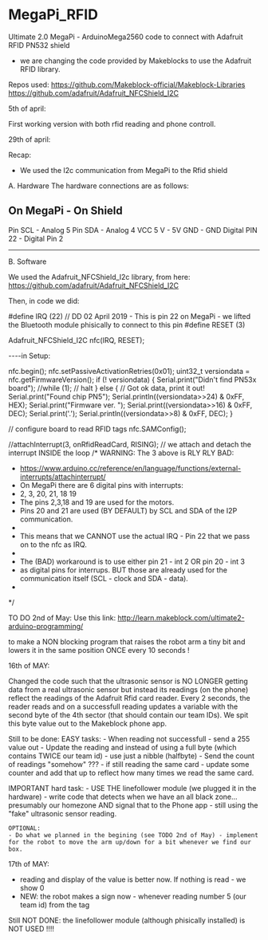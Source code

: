 # MegaPi_RFID
Ultimate 2.0 MegaPi - ArduinoMega2560 code to connect with Adafruit RFID PN532 shield


- we are changing the code provided by Makeblocks to use the Adafruit RFID library.


Repos used: 
https://github.com/Makeblock-official/Makeblock-Libraries 
https://github.com/adafruit/Adafruit_NFCShield_I2C


5th of april:

First working version with both rfid reading and phone controll.


29th of april:

Recap:

- We used the I2c communication from MegaPi to the Rfid shield

A. Hardware
The hardware connections are as follows:

On MegaPi                       - On Shield
-------------------------------------------
Pin SCL				- Analog 5
Pin SDA				- Analog 4
VCC 5 V				- 5V
GND				- GND
Digital PIN 22			- Digital Pin 2

---------------------------------------------------


B. Software

We used the Adafruit_NFCShield_I2c library, from here:
	https://github.com/adafruit/Adafruit_NFCShield_I2C 


Then, in code we did:

#define IRQ   (22) // DD 02 April 2019 - This is pin 22 on MegaPi - we lifted the Bluetooth module phisically to connect to this pin 
#define RESET (3)


Adafruit_NFCShield_I2C nfc(IRQ, RESET);

----in Setup:


  nfc.begin();
  nfc.setPassiveActivationRetries(0x01);
  uint32_t versiondata = nfc.getFirmwareVersion();
  if (! versiondata) {
    Serial.print("Didn't find PN53x board");
    //while (1); // halt
  }
  else
  {
  // Got ok data, print it out!
    Serial.print("Found chip PN5"); Serial.println((versiondata>>24) & 0xFF, HEX); 
    Serial.print("Firmware ver. "); Serial.print((versiondata>>16) & 0xFF, DEC); 
    Serial.print('.'); Serial.println((versiondata>>8) & 0xFF, DEC);
  }
    
  // configure board to read RFID tags
  nfc.SAMConfig();

  //attachInterrupt(3, onRfidReadCard, RISING); // we attach and detach the interrupt INSIDE the loop
  /* 
	WARNING:
	The 3 above is RLY RLY BAD:
   *  https://www.arduino.cc/reference/en/language/functions/external-interrupts/attachinterrupt/
   *  On MegaPi there are 6 digital pins with interrupts:
   *  2, 3, 20, 21, 18 19
   *  The pins 2,3,18 and 19 are used for the motors.
   *  Pins 20 and 21 are used (BY DEFAULT) by SCL and SDA of the I2P communication.
   *  
   *  This means that we CANNOT use the actual IRQ - Pin 22 that we pass on to the nfc as IRQ.
   *  
   *  The (BAD) workaround is to use either pin 21 - int 2 OR pin 20 - int 3
   *  as digital pins for interrups. BUT those are already used for the communication itself (SCL - clock and SDA - data).
   *  
  */


TO DO 2nd of May:
Use this link: 
http://learn.makeblock.com/ultimate2-arduino-programming/ 

to make a NON blocking program that raises the robot arm a tiny bit and lowers it in the same position ONCE every 10 seconds !


16th of MAY:

Changed the code such that the ultrasonic sensor is NO LONGER getting data from a real ultrasonic sensor but instead its readings (on the phone) 
reflect the readings of the Adafruit Rfid card reader.
Every 2 seconds, the reader reads and on a successfull reading updates a variable with the second byte of the 4th sector 
(that should contain our team IDs). We spit this byte value out to the Makeblock phone app.

Still to be done: 
	EASY tasks:
	- When reading not successfull - send a 255 value out
	- Update the reading and instead of using a full byte (which contains TWICE our team id) - use just a nibble (halfbyte)
	- Send the count of readings "somehow" ??? - if still reading the same card - update some counter and add that up to reflect how many times we read the same card.
	
  IMPORTANT hard task:
	- USE THE linefollower module (we plugged it in the hardware) - write code that detects when we have an all black zone... 
	presumably our homezone AND signal that to the Phone app - still using the "fake" ultrasonic sensor reading.

	OPTIONAL:	
	- Do what we planned in the begining (see TODO 2nd of May) - implement for the robot to move the arm up/down for a bit whenever we find our box.

17th of MAY:
  - reading and display of the value is better now. If nothing is read - we show 0
  - NEW: the robot makes a sign now - whenever reading number 5 (our team id) from the tag

  Still NOT DONE: the linefollower module (although phisically installed) is NOT USED !!!!